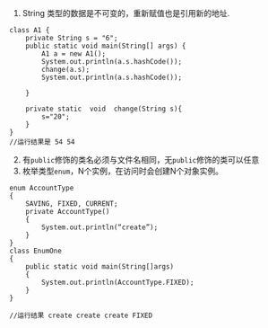 1. String 类型的数据是不可变的，重新赋值也是引用新的地址.
```
class A1 {
    private String s = "6";
    public static void main(String[] args) {
        A1 a = new A1();
        System.out.println(a.s.hashCode());
        change(a.s);
        System.out.println(a.s.hashCode());

    }

    private static  void  change(String s){
        s="20";
    }
}
//运行结果是 54 54
```
2. 有`public`修饰的类名必须与文件名相同，无`public`修饰的类可以任意
3. 枚举类型`enum`，N个实例，在访问时会创建N个对象实例。
```
enum AccountType
{
    SAVING, FIXED, CURRENT;
    private AccountType()
    {
        System.out.println(“create”);
    }
}
class EnumOne
{
    public static void main(String[]args)
    {
        System.out.println(AccountType.FIXED);
    }
}

//运行结果 create create create FIXED
```
